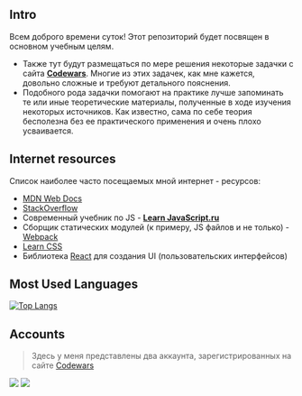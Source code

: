 ## Intro
Всем доброго времени суток! Этот репозиторий будет посвящен в основном учебным целям. 
* Также тут будут размещаться по мере решения некоторые задачки с сайта [**Codewars**](https://www.codewars.com/). Многие из этих задачек, как мне кажется, довольно сложные и требуют детального пояснения.
* Подобного рода задачки помогают на практике лучше запоминать те или иные теоретические материалы, полученные в ходе изучения некоторых источников. Как известно, сама по себе теория бесполезна без ее практического применения и очень плохо усваивается.

## Internet resources
Список наиболее часто посещаемых мной интернет - ресурсов:
* [MDN Web Docs](https://developer.mozilla.org/ru/)
* [StackOverflow](https://ru.stackoverflow.com/)
* Современный учебник по JS - [**Learn JavaScript.ru**](https://learn.javascript.ru/)
* Сборщик статических модулей (к примеру, JS файлов и не только) - [Webpack](https://webpack.js.org/)
* [Learn CSS](https://web.dev/learn/css/)
* Библиотека [React](https://ru.reactjs.org/) для создания UI (пользовательских интерфейсов)

## Most Used Languages
[![Top Langs](https://github-readme-stats.vercel.app/api/top-langs/?username=InGodWeTrustt&layout=compact&hide_title=true)](https://github.com/InGodWeTrustt/github-readme-stats)

<!-- ## Stats
![GitHub stats](https://github-readme-stats.vercel.app/api?username=InGodWeTrustt&hide=contribs,prs&show_icons=true&theme=yeblu&border_radius=25) -->

## Accounts
> Здесь у меня представлены два аккаунта, зарегистрированных на сайте [Codewars](https://www.codewars.com/dashboard)

![](https://www.codewars.com/users/InGodWeTrustt/badges/large)
![](https://www.codewars.com/users/y4y4/badges/large)

<!--
Краткий справочник по оформлению файлов такого типа:
* - по сути представляют собой списки
#  Заголовок первого уровня #
### Заголовок третьего уровня ###
###### Заголовок шестого уровня ###### 
**текст**
->
